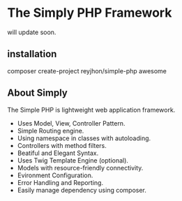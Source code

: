 # The Simply PHP Framework
will update soon.

## installation 
composer create-project reyjhon/simple-php awesome

## About Simply
The Simple PHP is lightweight web application framework.
- Uses Model, View, Controller Pattern.
- Simple Routing engine.
- Using namespace in classes with autoloading.
- Controllers with method filters.
- Beatiful and Elegant Syntax.
- Uses Twig Template Engine (optional).
- Models with resource-friendly connectivity.
- Evironment Configuration.
- Error Handling and Reporting.
- Easily manage dependency using composer.
